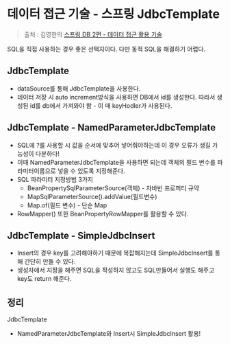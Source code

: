 데이터 접근 기술 - 스프링 JdbcTemplate
==
> 출처 : 김영한의 [스프링 DB 2편 - 데이터 접근 활용 기술](https://www.inflearn.com/course/%EC%8A%A4%ED%94%84%EB%A7%81-db-2/dashboard)

SQL을 직접 사용하는 경우 좋은 선택지이다.
다만 동적 SQL을 해결하기 어렵다.

JdbcTemplate
--
- dataSource를 통해 JdbcTemplate을 사용한다.
- 데이터 저장 시 auto increment방식을 사용하면 DB에서 id를 생성한다. 따라서 생성된 id를 db에서 가져와야 함 - 이 때 keyHodler가 사용된다.

JdbcTemplate - NamedParameterJdbcTemplate
--
- SQL에 ?를 사용할 시 값을 순서에 맞추어 넣어줘야하는데 이 경우 오류가 생길 가능성이 다분하다!
- 이때 NamedParameterJdbcTemplate을 사용하면 되는데 객체의 필드 변수를 파라미터이름으로 넣을 수 있도록 지정해준다.
- SQL 파라미터 지정방법 3가지
    - BeanPropertySqlParameterSource(객체) - 자바빈 프로퍼티 규약
    - MapSqlParameterSource().addValue(필드변수)
    - Map.of(필드 변수) - 단순 Map
- RowMapper() 또한 BeanPropertyRowMapper를 활용할 수 있다.

JdbcTemplate - SimpleJdbcInsert
--
- Insert의 경우 key를 고려해야하기 때문에 복잡해지는데 SimpleJdbcInsert를 통해 간단히 만들 수 있다.
- 생성자에서 지정을 해주면 SQL을 작성하지 않고도 SQL만들어서 실행도 해주고 key도 return 해준다.

정리
--
JdbcTemplate
- NamedParameterJdbcTemplate와 Insert시 SimpleJdbcInsert 활용!